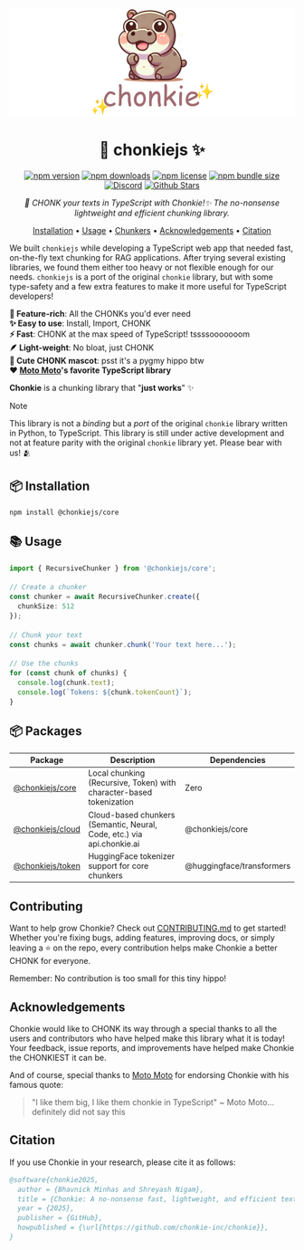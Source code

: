 <div align="center">

![Chonkie Logo](./assets/chonkie_logo_br_transparent_bg.png)

# 🦛 chonkiejs ✨

[![npm version](https://img.shields.io/npm/v/@chonkiejs/core)](https://www.npmjs.com/package/@chonkiejs/core)
[![npm downloads](https://img.shields.io/npm/dt/@chonkiejs/core)](https://www.npmjs.com/package/@chonkiejs/core)
[![npm license](https://img.shields.io/npm/l/@chonkiejs/core)](https://www.npmjs.com/package/@chonkiejs/core)
[![npm bundle size](https://img.shields.io/bundlephobia/min/@chonkiejs/core)](https://www.npmjs.com/package/@chonkiejs/core)
[![Discord](https://dcbadge.limes.pink/api/server/https://discord.gg/rYYp6DC4cv?style=flat)](https://discord.gg/rYYp6DC4cv)
[![Github Stars](https://img.shields.io/github/stars/chonkie-inc/chonkie-ts?style=social)](https://github.com/chonkie-inc/chonkie-ts)

_🦛 CHONK your texts in TypeScript with Chonkie!✨ The no-nonsense lightweight and efficient chunking library._

[Installation](#-installation) •
[Usage](#-usage) •
[Chunkers](#chunkers) •
[Acknowledgements](#acknowledgements) •
[Citation](#citation)

</div>

We built `chonkiejs` while developing a TypeScript web app that needed fast, on-the-fly text chunking for RAG applications. After trying several existing libraries, we found them either too heavy or not flexible enough for our needs. `chonkiejs` is a port of the original `chonkie` library, but with some type-safety and a few extra features to make it more useful for TypeScript developers!

**🚀 Feature-rich**: All the CHONKs you'd ever need </br>
**✨ Easy to use**: Install, Import, CHONK </br>
**⚡  Fast**: CHONK at the max speed of TypeScript! tssssooooooom </br>
**🪶 Light-weight**: No bloat, just CHONK </br>
**🦛 Cute CHONK mascot**: psst it's a pygmy hippo btw </br>
**❤️ [Moto Moto](#acknowledgements)'s favorite TypeScript library** </br>

**Chonkie** is a chunking library that "**just works**" ✨

> [!NOTE]
> This library is not a _binding_ but a _port_ of the original `chonkie` library written in Python, to TypeScript. This library is still under active development and not at feature parity with the original `chonkie` library yet. Please bear with us! 🫂

## 📦 Installation

```bash
npm install @chonkiejs/core
```

## 📚 Usage

```typescript
import { RecursiveChunker } from '@chonkiejs/core';

// Create a chunker
const chunker = await RecursiveChunker.create({
  chunkSize: 512
});

// Chunk your text
const chunks = await chunker.chunk('Your text here...');

// Use the chunks
for (const chunk of chunks) {
  console.log(chunk.text);
  console.log(`Tokens: ${chunk.tokenCount}`);
}
```

## 📦 Packages

| Package | Description | Dependencies |
|---------|-------------|--------------|
| [@chonkiejs/core](./packages/core) | Local chunking (Recursive, Token) with character-based tokenization | Zero |
| [@chonkiejs/cloud](./packages/cloud) | Cloud-based chunkers (Semantic, Neural, Code, etc.) via api.chonkie.ai | @chonkiejs/core |
| [@chonkiejs/token](./packages/token) | HuggingFace tokenizer support for core chunkers | @huggingface/transformers |

## Contributing

Want to help grow Chonkie? Check out [CONTRIBUTING.md](CONTRIBUTING.md) to get started! Whether you're fixing bugs, adding features, improving docs, or simply leaving a ⭐️ on the repo, every contribution helps make Chonkie a better CHONK for everyone.

Remember: No contribution is too small for this tiny hippo!

## Acknowledgements

Chonkie would like to CHONK its way through a special thanks to all the users and contributors who have helped make this library what it is today! Your feedback, issue reports, and improvements have helped make Chonkie the CHONKIEST it can be.

And of course, special thanks to [Moto Moto](https://www.youtube.com/watch?v=I0zZC4wtqDQ&t=5s) for endorsing Chonkie with his famous quote:
> "I like them big, I like them chonkie in TypeScript" ~ Moto Moto... definitely did not say this

## Citation

If you use Chonkie in your research, please cite it as follows:

```bibtex
@software{chonkie2025,
  author = {Bhavnick Minhas and Shreyash Nigam},
  title = {Chonkie: A no-nonsense fast, lightweight, and efficient text chunking library},
  year = {2025},
  publisher = {GitHub},
  howpublished = {\url{https://github.com/chonkie-inc/chonkie}},
}
```
